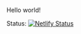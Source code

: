 Hello world!

Status: [![Netlify Status](https://api.netlify.com/api/v1/badges/4e9653c9-beab-4e0f-aa32-948dbfea4fdd/deploy-status)](https://app.netlify.com/sites/ekaterima/deploys)
